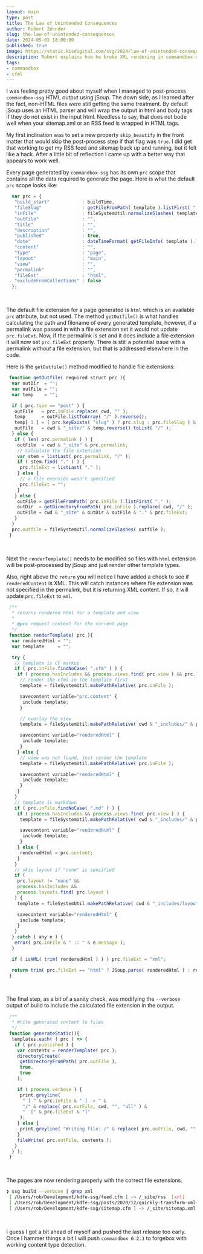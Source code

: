 ```yaml
---
layout: main
type: post
title: The Law of Unintended Consequences
author: Robert Zehnder
slug: the-law-of-unintended-consequences
date: 2024-05-03 18:00:00
published: true
image: https://static.kisdigital.com/ssg/2024/law-of-unintended-consequences.jpg
description: Robert explains how he broke XML rendering in commandbox-ssg
tags:
- commandbox
- cfml
---
```

I was feeling pretty good about myself when I managed to post-process `commandbox-ssg` HTML output using jSoup. The down side, as I learned after the fact, non-HTML files were still getting the same treatment. By default jSoup uses an HTML parser and will wrap the output in html and body tags if they do not exist in the input html. Needless to say, that does not bode well when your sitemap.xml or an RSS feed is wrapped in HTML tags.

My first inclination was to set a new property `skip_beautify` in the front matter that would skip the post-process step if that flag was `true`. I did get that working to get my RSS feed and sitemap back up and running, but it felt like a hack. After a little bit of reflection I came up with a better way that appears to work well.

Every page generated by `commandbox-ssg` has its own `prc` scope that contains all the data required to generate the page. Here is what the default `prc` scope looks like:

```js
  var prc = {
   "build_start"            : buildTime,
   "fileSlug"               : getFileFromPath( template ).listFirst( "." ),
   "inFile"                 : fileSystemUtil.normalizeSlashes( template ),
   "outFile"                : "",
   "title"                  : "",
   "description"            : "",
   "published"              : true,
   "date"                   : dateTimeFormat( getFileInfo( template ).lastModified, "yyyy-mm-dd HH:nn" ),
   "content"                : "",
   "type"                   : "page",
   "layout"                 : "main",
   "view"                   : "",
   "permalink"              : "",
   "fileExt"                : "html",
   "excludeFromCollections" : false
  };
```

<br>

The default file extension for a page generated is `html` which is an available `prc` attribute, but not used. The method `getOutfile()` is what handles calculating the path and filename of every generated template, however, if a permalink was passed in with a file extension set it would not update `prc.fileExt`. Now, if the permalink is set and it does include a file extension it will now set `prc.fileExt` properly. There is still a potential issue with a permalink *without* a file extension, but that is addressed elsewhere in the code.

Here is the `getOutfile()` method modified to handle file extensions:

```js
 function getOutfile( required struct prc ){
  var outDir  = "";
  var outFile = "";
  var temp    = "";

  if ( prc.type == "post" ) {
   outFile   = prc.inFile.replace( cwd, "" );
   temp      = outFile.listToArray( "/" ).reverse();
   temp[ 1 ] = ( prc.keyExists( "slug" ) ? prc.slug : prc.fileSlug ) & "." & prc.fileExt;
   outFile   = cwd & "_site/" & temp.reverse().toList( "/" );
  } else {
   if ( len( prc.permalink ) ) {
    outFile  = cwd & "_site" & prc.permalink;
    // calculate the file extension
    var stem = listLast( prc.permalink, "/" );
    if ( stem.find( "." ) ) {
     prc.fileExt = listLast( "." );
    } else {
     // a file exension wasn't specified
     prc.fileExt = "";
    }
   } else {
    outFile = getFileFromPath( prc.inFile ).listFirst( "." );
    outDir  = getDirectoryFromPath( prc.inFile ).replace( cwd, "/" );
    outFile = cwd & "_site" & outDir & outFile & "." & prc.fileExt;
   }
  }
  prc.outfile = fileSystemUtil.normalizeSlashes( outfile );
 }
```

<br>

Next the `renderTemplate()` needs to be modified so files with `html` extension will be post-processed by jSoup and just render other template types. 

Also, right above the `return` you will notice I have added a check to see if `renderedContent` is XML. This will catch instances where file extension was not specified in the permalink, but it is returning XML content. If so, it will update `prc.fileExt` to `xml`.

```js
 /**
  * returns rendered html for a template and view
  *
  * @prc request context for the current page
  */
 function renderTemplate( prc ){
  var renderedHtml = "";
  var template     = "";

  try {
   // template is CF markup
   if ( prc.inFile.findNoCase( ".cfm" ) ) {
    if ( process.hasIncludes && process.views.find( prc.view ) && prc.layout != "none" ) {
     // render the cfml in the template first
     template = fileSystemUtil.makePathRelative( prc.inFile );

     savecontent variable="prc.content" {
      include template;
     }

     // overlay the view
     template = fileSystemUtil.makePathRelative( cwd & "_includes/" & prc.view & ".cfm" );

     savecontent variable="renderedHtml" {
      include template;
     }
    } else {
     // view was not found, just render the template
     template = fileSystemUtil.makePathRelative( prc.inFile );

     savecontent variable="renderedHtml" {
      include template;
     }
    }
   }
   // template is markdown
   if ( prc.inFile.findNoCase( ".md" ) ) {
    if ( process.hasIncludes && process.views.find( prc.view ) ) {
     template = fileSystemUtil.makePathRelative( cwd & "_includes/" & prc.view & ".cfm" );

     savecontent variable="renderedHtml" {
      include template;
     }
    } else {
     renderedHtml = prc.content;
    }
   }
   // skip layout if "none" is specified
   if (
    prc.layout != "none" &&
    process.hasIncludes &&
    process.layouts.find( prc.layout )
   ) {
    template = fileSystemUtil.makePathRelative( cwd & "_includes/layouts/" & prc.layout & ".cfm" );

    savecontent variable="renderedHtml" {
     include template;
    }
   }
  } catch ( any e ) {
   error( prc.inFile & " :: " & e.message );
  }

  if ( isXML( trim( renderedHtml ) ) ) prc.fileExt = "xml";

  return trim( prc.fileExt == "html" ? JSoup.parse( renderedHtml ) : renderedHtml );
 }
```

<br>

The final step, as a bit of a sanity check, was modifying the `--verbose` output of build to include the calculated file extension in the output.

```js
 /**
  * Write generated content to files
  */
 function generateStatic(){
  templates.each( ( prc ) => {
   if ( prc.published ) {
    var contents = renderTemplate( prc );
    directoryCreate(
     getDirectoryFromPath( prc.outFile ),
     true,
     true
    );

    if ( process.verbose ) {
     print.greyline(
      " [ " & prc.inFile & " ] -> " &
      "/" & replace( prc.outFile, cwd, "", "all" ) &
      "  [" & prc.fileExt & "]"
     );
    } else {
     print.greyline( "Writing file: /" & replace( prc.outFile, cwd, "", "all" ) );
    }
    fileWrite( prc.outFile, contents );
   }
  } );
 }
```

<br>

The pages are now rendering properly with the correct file extensions.

```bash 
❯ ssg build --verbose | grep xml
 [ /Users/rob/Development/kdfe-ssg/feed.cfm ] -> /_site/rss  [xml]
 [ /Users/rob/Development/kdfe-ssg/posts/2020/12/quickly-transform-xml-to-json-with-org-json.md ] -> /_site/posts/2020/12/quickly-transform-xml-to-json-with-org-json.html  [html]
 [ /Users/rob/Development/kdfe-ssg/sitemap.cfm ] -> /_site/sitemap.xml  [xml]
```

<br>

I guess I got a bit ahead of myself and pushed the last release too early. Once I hammer things a bit I will push `commandbox 0.2.1` to forgebox with working content type detection.